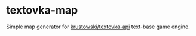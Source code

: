 # textovka-map

Simple map generator for [krustowski/textovka-api](https://github.com/krustowski/textovka-api) text-base game engine.
